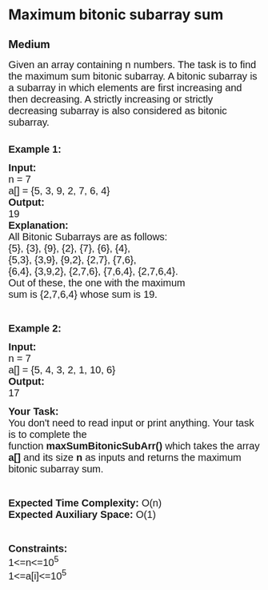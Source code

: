 # Maximum bitonic subarray sum
## Medium
<div class="problems_problem_content__Xm_eO"><p><span style="font-family:arial,helvetica,sans-serif"><span style="font-size:20px">Given an array containing n numbers. The task is to find the maximum sum bitonic subarray. A bitonic subarray is a subarray in which elements are first increasing and then decreasing. A strictly increasing or strictly decreasing subarray is also considered as bitonic subarray.</span></span><br>
&nbsp;</p>

<p><span style="font-family:arial,helvetica,sans-serif"><span style="font-size:20px"><strong>Example 1:</strong></span></span></p>

<pre><span style="font-family:arial,helvetica,sans-serif"><span style="font-size:20px"><strong>Input:</strong>
n = 7
a[] = {5, 3, 9, 2, 7, 6, 4}
<strong>Output:</strong>
19
<strong>Explanation:</strong>
All Bitonic Subarrays are as follows:
{5}, {3}, {9}, {2}, {7}, {6}, {4},
{5,3}, {3,9}, {9,2}, {2,7}, {7,6}, 
{6,4}, {3,9,2}, {2,7,6}, {7,6,4}, {2,7,6,4}.
Out of these, the one with the maximum
sum is {2,7,6,4} whose sum is 19.</span></span></pre>

<p>&nbsp;</p>

<p><span style="font-family:arial,helvetica,sans-serif"><span style="font-size:20px"><strong>Example 2:</strong></span></span></p>

<pre><span style="font-family:arial,helvetica,sans-serif"><span style="font-size:20px"><strong>Input:</strong>
n = 7
a[] = {5, 4, 3, 2, 1, 10, 6}
<strong>Output:</strong>
17</span></span>
</pre>

<p><span style="font-family:arial,helvetica,sans-serif"><span style="font-size:20px"><strong>Your Task:&nbsp;&nbsp;</strong><br>
You don't need to read input or print anything. Your task is to complete the function&nbsp;<strong>maxSumBitonicSubArr()</strong>&nbsp;which takes the array <strong>a[]</strong> and its size <strong>n</strong><strong> </strong>as inputs and returns the maximum bitonic subarray sum.</span></span></p>

<p>&nbsp;</p>

<p><span style="font-family:arial,helvetica,sans-serif"><span style="font-size:20px"><strong>Expected Time Complexity:</strong> O(n)<br>
<strong>Expected Auxiliary Space:</strong> O(1)</span></span></p>

<p>&nbsp;</p>

<p><span style="font-family:arial,helvetica,sans-serif"><span style="font-size:20px"><strong>Constraints:</strong><br>
1&lt;=n&lt;=10<sup>5</sup><br>
1&lt;=a[i]&lt;=10<sup>5</sup></span></span></p>
</div>